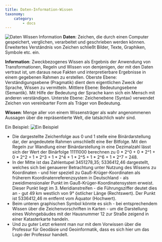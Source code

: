```yaml
---
title: Daten-Information-Wissen
taxonomy:
    category:
        - docs
---
```

![Daten Wissen Information](GIS3.png?lightbox&resize=300)
**Daten**: Zeichen, die durch einen Computer gespeichert, verglichen, verarbeitet und geschrieben werden können. Erweitertes Verständnis von Zeichen schließt Bilder, Texte, Graphiken, Symbole etc. ein.

**Information**: Zweckbezogenes Wissen als Ergebnis der Anwendung von Transformationen, Regeln und Wissen von demjenigen, der mit den Daten vertraut ist, um daraus neue Fakten und interpretierbare Ergebnisse in einem gegebenen Rahmen zu erstellen.
Oberste Ebene: Verständigungsebene (Pragmatik) dient dem eigentlichen Zweck der Sprache, Wissen zu vermitteln.
Mittlere Ebene: Bedeutungsebene (Semantik). Mit Hilfe der Bedeutung der Sprache kann sich ein Mensch mit anderen verständigen.
Unterste Ebene: Zeichenebene (Syntax) verwendet Zeichen von vereinbarter Form als Träger von Bedeutung.

**Wissen**: Menge aller von einem Wissensträger als wahr angenommenen Aussagen über die repräsentierte Welt, die tatsächlich wahr sind.

Ein Beispiel:
![Ein Beispiel](GIS4.png)
+ Die dargestellte Zeichenfolge aus 0 und 1 stelle eine Binärdarstellung dar, der angedeutete Rahmen umschließt eine 8er Bitfolge. Mit den Regeln zur Wandlung einer Binärdarstellung in eine Dezimalzahl lässt sich der Wert der Binärfolge 11111000 berechnen zu 0 * 2^0 + 0 * 2^1 + 0 * 2^2 + 1 * 2^3 + 1 * 2^4 + 1 * 2^5 + 1 * 2^6 + 1 * 2^7 = 248.
+ In der Mitte ist das Zahlentupel 3451278,35; 5336412,46 dargestellt, welches sich bei genauerer Betrachtung unter Nutzung des Wissens zu Koordinaten - und hier speziell zu Gauß-Krüger-Koordinaten als früherem Koordinatenreferenzsystem in Deutschland - als zweidimensionaler Punkt im Gauß-Krüger-Koordinatensystem erweist. Dieser Punkt liegt im 3. Meridianstreifen - die Führungsziffer deutet dies an - gut 49 km westlich von 9° östlicher Länge (Rechtswert). Der Punkt ist 5336412,46 m entfernt vom Äquator (Hochwert).
+ Beim unteren graphischen Symbol könnte es sich - bei entsprechendem Wissen über die Zeichenvorschriften in Karten - um die Darstellung eines Wohngebäudes mit der Hausnummer 12 zur Straße zeigend in einer Katasterkarte handeln.
+ Und zu guter Letzt erkennt man nur mit dem Vorwissen über die Professur für Geodäsie und Geoinformatik, dass es sich hier um das Logo der Professur handelt.
